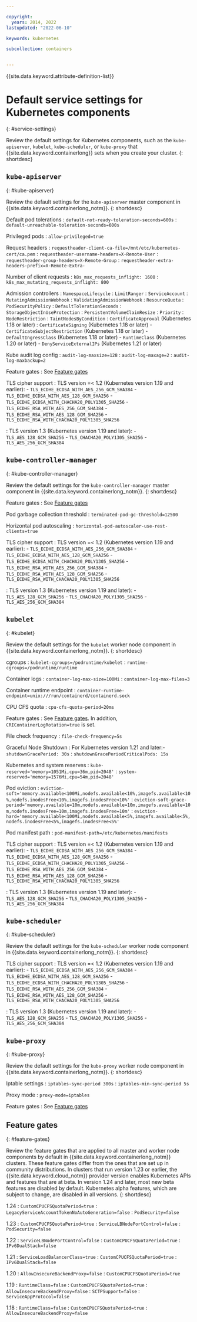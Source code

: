 ```yaml
---

copyright: 
  years: 2014, 2022
lastupdated: "2022-06-10"

keywords: kubernetes

subcollection: containers


---
```


{{site.data.keyword.attribute-definition-list}}



# Default service settings for Kubernetes components
{: #service-settings}

Review the default settings for Kubernetes components, such as the `kube-apiserver`, `kubelet`, `kube-scheduler`, or `kube-proxy` that {{site.data.keyword.containerlong}} sets when you create your cluster. 
{: shortdesc}



## `kube-apiserver`
{: #kube-apiserver}

Review the default settings for the `kube-apiserver` master component in {{site.data.keyword.containerlong_notm}}. 
{: shortdesc}

Default pod tolerations
:   `default-not-ready-toleration-seconds=600s`
:   `default-unreachable-toleration-seconds=600s`

Privileged pods
:   `allow-privileged=true`

Request headers
:   `requestheader-client-ca-file=/mnt/etc/kubernetes-cert/ca.pem`
:   `requestheader-username-headers=X-Remote-User`
:   `requestheader-group-headers=X-Remote-Group`
:   `requestheader-extra-headers-prefix=X-Remote-Extra-`

Number of client requests
:   `k8s_max_requests_inflight: 1600`
:   `k8s_max_mutating_requests_inflight: 800`

Admission controllers
:   `NamespaceLifecycle`
:   `LimitRanger`
:   `ServiceAccount`
:   `MutatingAdmissionWebhook`
:   `ValidatingAdmissionWebhook`
:   `ResourceQuota`
:   `PodSecurityPolicy`
:   `DefaultTolerationSeconds`
:   `StorageObjectInUseProtection`
:   `PersistentVolumeClaimResize`
:   `Priority`
:   `NodeRestriction`
:   `TaintNodesByCondition`
:   `CertificateApproval` (Kubernetes 1.18 or later)
:   `CertificateSigning` (Kubernetes 1.18 or later)
    - `CertificateSubjectRestriction` (Kubernetes 1.18 or later)
    - `DefaultIngressClass` (Kubernetes 1.18 or later)
    - `RuntimeClass` (Kubernetes 1.20 or later)
    - `DenyServiceExternalIPs` (Kubernetes 1.21 or later)
    
Kube audit log config
:   `audit-log-maxsize=128`
:   `audit-log-maxage=2`
:   `audit-log-maxbackup=2`

Feature gates 
:   See [Feature gates](#feature-gates) 

TLS cipher support
:   TLS version =< 1.2 (Kubernetes version 1.19 and earlier):
    - `TLS_ECDHE_ECDSA_WITH_AES_256_GCM_SHA384`
    - `TLS_ECDHE_ECDSA_WITH_AES_128_GCM_SHA256`
    - `TLS_ECDHE_ECDSA_WITH_CHACHA20_POLY1305_SHA256`
    - `TLS_ECDHE_RSA_WITH_AES_256_GCM_SHA384`
    - `TLS_ECDHE_RSA_WITH_AES_128_GCM_SHA256`
    - `TLS_ECDHE_RSA_WITH_CHACHA20_POLY1305_SHA256`

:   TLS version 1.3 (Kubernetes version 1.19 and later):
    - `TLS_AES_128_GCM_SHA256`
    - `TLS_CHACHA20_POLY1305_SHA256`
    - `TLS_AES_256_GCM_SHA384`


## `kube-controller-manager`
{: #kube-controller-manager}

Review the default settings for the `kube-controller-manager` master component in {{site.data.keyword.containerlong_notm}}. 
{: shortdesc}


Feature gates
:   See [Feature gates](#feature-gates)

Pod garbage collection threshold
:   `terminated-pod-gc-threshold=12500`

Horizontal pod autoscaling
:   `horizontal-pod-autoscaler-use-rest-clients=true`

TLS cipher support
:   TLS version =< 1.2 (Kubernetes version 1.19 and earlier):
    - `TLS_ECDHE_ECDSA_WITH_AES_256_GCM_SHA384`
    - `TLS_ECDHE_ECDSA_WITH_AES_128_GCM_SHA256`
    - `TLS_ECDHE_ECDSA_WITH_CHACHA20_POLY1305_SHA256`
    - `TLS_ECDHE_RSA_WITH_AES_256_GCM_SHA384`
    - `TLS_ECDHE_RSA_WITH_AES_128_GCM_SHA256`
    - `TLS_ECDHE_RSA_WITH_CHACHA20_POLY1305_SHA256`

:   TLS version 1.3 (Kubernetes version 1.19 and later):
    - `TLS_AES_128_GCM_SHA256`
    - `TLS_CHACHA20_POLY1305_SHA256`
    - `TLS_AES_256_GCM_SHA384`



## `kubelet`
{: #kubelet}

Review the default settings for the `kubelet` worker node component in {{site.data.keyword.containerlong_notm}}. 
{: shortdesc}



cgroups 
:   `kubelet-cgroups=/podruntime/kubelet`
:   `runtime-cgroups=/podruntime/runtime`

Container logs
:   `container-log-max-size=100Mi`
:   `container-log-max-files=3`

Container runtime endpoint
:   `container-runtime-endpoint=unix:///run/containerd/containerd.sock`

CPU CFS quota
:   `cpu-cfs-quota-period=20ms`

Feature gates
:   See [Feature gates](#feature-gates). In addition, `CRIContainerLogRotation=true` is set.

File check frequency
:   `file-check-frequency=5s`

Graceful Node Shutdown
:   For Kubernetes version 1.21 and later:- `shutdownGracePeriod: 30s`
:   `shutdownGracePeriodCriticalPods: 15s`

Kubernetes and system reserves
:   `kube-reserved='memory=1051Mi,cpu=36m,pid=2048'`
:   `system-reserved='memory=1576Mi,cpu=54m,pid=2048'`

Pod eviction
:   `eviction-soft='memory.available<100Mi,nodefs.available<10%,imagefs.available<10%,nodefs.inodesFree<10%,imagefs.inodesFree<10%'`
:   `eviction-soft-grace-period='memory.available=10m,nodefs.available=10m,imagefs.available=10m,nodefs.inodesFree=10m,imagefs.inodesFree=10m'`
:   `eviction-hard='memory.available<100Mi,nodefs.available<5%,imagefs.available<5%,nodefs.inodesFree<5%,imagefs.inodesFree<5%'`

Pod manifest path
:   `pod-manifest-path=/etc/kubernetes/manifests`

TLS cipher support
:   TLS version =< 1.2 (Kubernetes version 1.19 and earlier):
    - `TLS_ECDHE_ECDSA_WITH_AES_256_GCM_SHA384`
    - `TLS_ECDHE_ECDSA_WITH_AES_128_GCM_SHA256`
    - `TLS_ECDHE_ECDSA_WITH_CHACHA20_POLY1305_SHA256`
    - `TLS_ECDHE_RSA_WITH_AES_256_GCM_SHA384`
    - `TLS_ECDHE_RSA_WITH_AES_128_GCM_SHA256`
    - `TLS_ECDHE_RSA_WITH_CHACHA20_POLY1305_SHA256`

:   TLS version 1.3 (Kubernetes version 1.19 and later): 
    - `TLS_AES_128_GCM_SHA256`
    - `TLS_CHACHA20_POLY1305_SHA256`
    - `TLS_AES_256_GCM_SHA384`


## `kube-scheduler`
{: #kube-scheduler}

Review the default settings for the `kube-scheduler` worker node component in {{site.data.keyword.containerlong_notm}}. 
{: shortdesc}

TLS cipher support
:   TLS version =< 1.2 (Kubernetes version 1.19 and earlier):
    - `TLS_ECDHE_ECDSA_WITH_AES_256_GCM_SHA384`
    - `TLS_ECDHE_ECDSA_WITH_AES_128_GCM_SHA256`
    - `TLS_ECDHE_ECDSA_WITH_CHACHA20_POLY1305_SHA256`
    - `TLS_ECDHE_RSA_WITH_AES_256_GCM_SHA384`
    - `TLS_ECDHE_RSA_WITH_AES_128_GCM_SHA256`
    - `TLS_ECDHE_RSA_WITH_CHACHA20_POLY1305_SHA256`

:   TLS version 1.3 (Kubernetes version 1.19 and later):
    - `TLS_AES_128_GCM_SHA256`
    - `TLS_CHACHA20_POLY1305_SHA256`
    - `TLS_AES_256_GCM_SHA384`


## `kube-proxy`
{: #kube-proxy}

Review the default settings for the `kube-proxy` worker node component in {{site.data.keyword.containerlong_notm}}. 
{: shortdesc}

Iptable settings
:   `iptables-sync-period 300s`
:   `iptables-min-sync-period 5s`

Proxy mode
:   `proxy-mode=iptables`

Feature gates
:   See [Feature gates](#feature-gates)




## Feature gates
{: #feature-gates}

Review the feature gates that are applied to all master and worker node components by default in {{site.data.keyword.containerlong_notm}} clusters. These feature gates differ from the ones that are set up in community distributions. In clusters that run version 1.23 or earlier, the {{site.data.keyword.cloud_notm}} provider version enables Kubernetes APIs and features that are at beta. In version 1.24 and later, most new beta features are disabled by default. Kubernetes alpha features, which are subject to change, are disabled in all versions. 
{: shortdesc}




1.24
:    `CustomCPUCFSQuotaPeriod=true`
:    `LegacyServiceAccountTokenNoAutoGeneration=false`
:    `PodSecurity=false`

1.23
:    `CustomCPUCFSQuotaPeriod=true`
:    `ServiceLBNodePortControl=false`
:    `PodSecurity=false`

1.22
:   `ServiceLBNodePortControl=false`
:   `CustomCPUCFSQuotaPeriod=true`
:   `IPv6DualStack=false`

1.21
:   `ServiceLoadBalancerClass=true`
:   `CustomCPUCFSQuotaPeriod=true`
:   `IPv6DualStack=false`

1.20
:   `AllowInsecureBackendProxy=false`
:   `CustomCPUCFSQuotaPeriod=true`

1.19
:   `RuntimeClass=false`
:   `CustomCPUCFSQuotaPeriod=true`
:   `AllowInsecureBackendProxy=false`
:   `SCTPSupport=false`
:   `ServiceAppProtocol=false`

1.18
:   `RuntimeClass=false`
:   `CustomCPUCFSQuotaPeriod=true`
:   `AllowInsecureBackendProxy=false`





